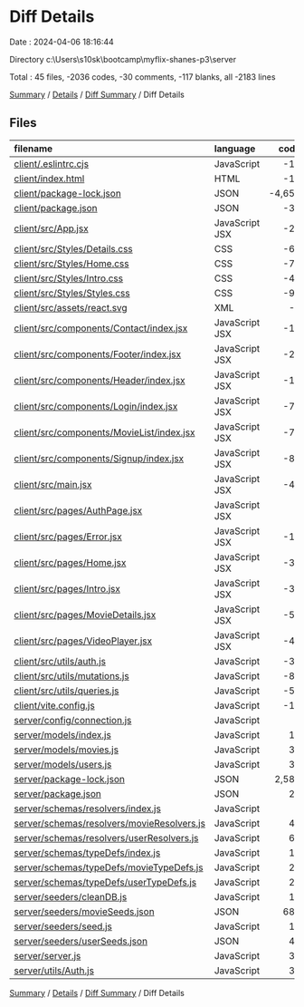 # Diff Details

Date : 2024-04-06 18:16:44

Directory c:\\Users\\s10sk\\bootcamp\\myflix-shanes-p3\\server

Total : 45 files,  -2036 codes, -30 comments, -117 blanks, all -2183 lines

[Summary](results.md) / [Details](details.md) / [Diff Summary](diff.md) / Diff Details

## Files
| filename | language | code | comment | blank | total |
| :--- | :--- | ---: | ---: | ---: | ---: |
| [client/.eslintrc.cjs](/client/.eslintrc.cjs) | JavaScript | -16 | 0 | -1 | -17 |
| [client/index.html](/client/index.html) | HTML | -13 | 0 | -1 | -14 |
| [client/package-lock.json](/client/package-lock.json) | JSON | -4,658 | 0 | -1 | -4,659 |
| [client/package.json](/client/package.json) | JSON | -33 | 0 | -3 | -36 |
| [client/src/App.jsx](/client/src/App.jsx) | JavaScript JSX | -24 | 0 | -7 | -31 |
| [client/src/Styles/Details.css](/client/src/Styles/Details.css) | CSS | -62 | -2 | -12 | -76 |
| [client/src/Styles/Home.css](/client/src/Styles/Home.css) | CSS | -79 | -9 | -22 | -110 |
| [client/src/Styles/Intro.css](/client/src/Styles/Intro.css) | CSS | -48 | -2 | -9 | -59 |
| [client/src/Styles/Styles.css](/client/src/Styles/Styles.css) | CSS | -95 | -4 | -17 | -116 |
| [client/src/assets/react.svg](/client/src/assets/react.svg) | XML | -1 | 0 | 0 | -1 |
| [client/src/components/Contact/index.jsx](/client/src/components/Contact/index.jsx) | JavaScript JSX | -13 | 0 | -3 | -16 |
| [client/src/components/Footer/index.jsx](/client/src/components/Footer/index.jsx) | JavaScript JSX | -21 | 0 | -6 | -27 |
| [client/src/components/Header/index.jsx](/client/src/components/Header/index.jsx) | JavaScript JSX | -14 | -1 | -3 | -18 |
| [client/src/components/Login/index.jsx](/client/src/components/Login/index.jsx) | JavaScript JSX | -78 | -5 | -18 | -101 |
| [client/src/components/MovieList/index.jsx](/client/src/components/MovieList/index.jsx) | JavaScript JSX | -70 | -1 | -10 | -81 |
| [client/src/components/Signup/index.jsx](/client/src/components/Signup/index.jsx) | JavaScript JSX | -87 | -5 | -15 | -107 |
| [client/src/main.jsx](/client/src/main.jsx) | JavaScript JSX | -41 | -7 | -6 | -54 |
| [client/src/pages/AuthPage.jsx](/client/src/pages/AuthPage.jsx) | JavaScript JSX | 0 | -11 | -3 | -14 |
| [client/src/pages/Error.jsx](/client/src/pages/Error.jsx) | JavaScript JSX | -14 | 0 | -2 | -16 |
| [client/src/pages/Home.jsx](/client/src/pages/Home.jsx) | JavaScript JSX | -31 | -2 | -7 | -40 |
| [client/src/pages/Intro.jsx](/client/src/pages/Intro.jsx) | JavaScript JSX | -31 | -2 | -9 | -42 |
| [client/src/pages/MovieDetails.jsx](/client/src/pages/MovieDetails.jsx) | JavaScript JSX | -59 | -2 | -8 | -69 |
| [client/src/pages/VideoPlayer.jsx](/client/src/pages/VideoPlayer.jsx) | JavaScript JSX | -41 | -2 | -12 | -55 |
| [client/src/utils/auth.js](/client/src/utils/auth.js) | JavaScript | -30 | -2 | -8 | -40 |
| [client/src/utils/mutations.js](/client/src/utils/mutations.js) | JavaScript | -88 | -3 | -13 | -104 |
| [client/src/utils/queries.js](/client/src/utils/queries.js) | JavaScript | -58 | 0 | -5 | -63 |
| [client/vite.config.js](/client/vite.config.js) | JavaScript | -16 | -2 | -2 | -20 |
| [server/config/connection.js](/server/config/connection.js) | JavaScript | 3 | 0 | 3 | 6 |
| [server/models/index.js](/server/models/index.js) | JavaScript | 13 | 6 | 6 | 25 |
| [server/models/movies.js](/server/models/movies.js) | JavaScript | 34 | 4 | 4 | 42 |
| [server/models/users.js](/server/models/users.js) | JavaScript | 39 | 6 | 8 | 53 |
| [server/package-lock.json](/server/package-lock.json) | JSON | 2,583 | 0 | 1 | 2,584 |
| [server/package.json](/server/package.json) | JSON | 27 | 0 | 3 | 30 |
| [server/schemas/resolvers/index.js](/server/schemas/resolvers/index.js) | JavaScript | 3 | 0 | 2 | 5 |
| [server/schemas/resolvers/movieResolvers.js](/server/schemas/resolvers/movieResolvers.js) | JavaScript | 41 | 3 | 4 | 48 |
| [server/schemas/resolvers/userResolvers.js](/server/schemas/resolvers/userResolvers.js) | JavaScript | 63 | 11 | 9 | 83 |
| [server/schemas/typeDefs/index.js](/server/schemas/typeDefs/index.js) | JavaScript | 12 | 0 | 4 | 16 |
| [server/schemas/typeDefs/movieTypeDefs.js](/server/schemas/typeDefs/movieTypeDefs.js) | JavaScript | 24 | 1 | 6 | 31 |
| [server/schemas/typeDefs/userTypeDefs.js](/server/schemas/typeDefs/userTypeDefs.js) | JavaScript | 27 | 0 | 6 | 33 |
| [server/seeders/cleanDB.js](/server/seeders/cleanDB.js) | JavaScript | 14 | 0 | 3 | 17 |
| [server/seeders/movieSeeds.json](/server/seeders/movieSeeds.json) | JSON | 682 | 0 | 3 | 685 |
| [server/seeders/seed.js](/server/seeders/seed.js) | JavaScript | 13 | 0 | 5 | 18 |
| [server/seeders/userSeeds.json](/server/seeders/userSeeds.json) | JSON | 40 | 0 | 1 | 41 |
| [server/server.js](/server/server.js) | JavaScript | 34 | 0 | 10 | 44 |
| [server/utils/Auth.js](/server/utils/Auth.js) | JavaScript | 33 | 1 | 8 | 42 |

[Summary](results.md) / [Details](details.md) / [Diff Summary](diff.md) / Diff Details